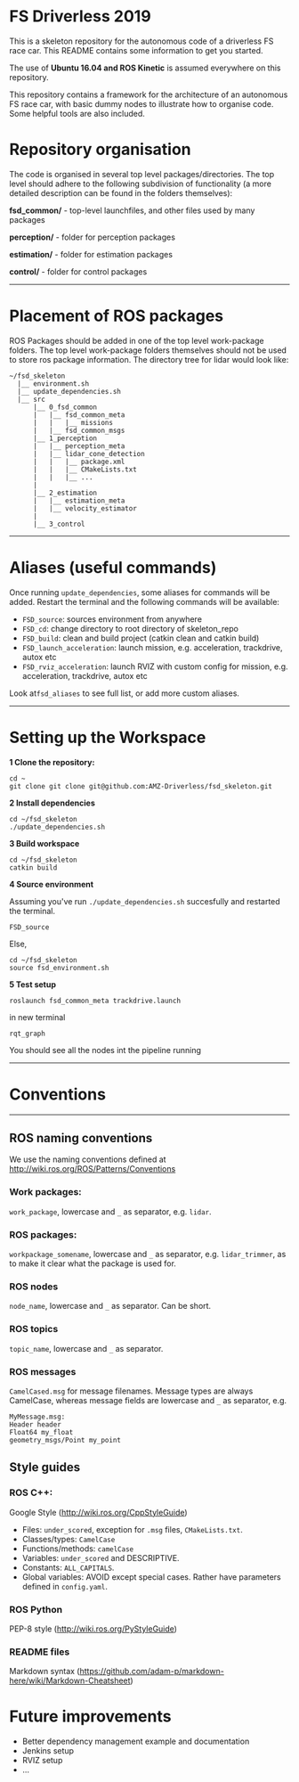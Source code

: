 # FS Driverless 2019

This is a skeleton repository for the autonomous code of a driverless FS race car. This README contains some information to get you started.

The use of **Ubuntu 16.04 and ROS Kinetic** is assumed everywhere on this repository.

This repository contains a framework for the architecture of an autonomous FS race car, with basic dummy nodes to illustrate how to organise code. Some helpful tools are also included.

# Repository organisation

The code is organised in several top level packages/directories. The top level should adhere to the following subdivision of functionality (a more detailed description can be found in the folders themselves):

**fsd_common/** - top-level launchfiles, and other files used by many packages

**perception/** - folder for perception packages

**estimation/** - folder for estimation packages

**control/** - folder for control packages

- - - -

# Placement of ROS packages
ROS Packages should be added in one of the top level work-package folders. The top level work-package folders themselves should not be used to store ros package information. The directory tree for lidar would look like:

```
~/fsd_skeleton
  |__ environment.sh
  |__ update_dependencies.sh
  |__ src
      |__ 0_fsd_common
      |   |__ fsd_common_meta
      |   |   |__ missions
      |   |__ fsd_common_msgs
      |__ 1_perception
      |   |__ perception_meta
      |   |__ lidar_cone_detection
      |   |   |__ package.xml
      |   |   |__ CMakeLists.txt
      |   |   |__ ...
      |
      |__ 2_estimation
      |   |__ estimation_meta
      |   |__ velocity_estimator
      |
      |__ 3_control
```
- - - -

# Aliases (useful commands)
Once running `update_dependencies`, some aliases for commands will be added. Restart the terminal and the following commands will be available:
* `FSD_source`: sources environment from anywhere
* `FSD_cd`: change directory to root directory of skeleton_repo
* `FSD_build`: clean and build project (catkin clean and catkin build)
* `FSD_launch_acceleration`: launch mission, e.g. acceleration, trackdrive, autox etc
* `FSD_rviz_acceleration`: launch RVIZ with custom config for mission, e.g. acceleration, trackdrive, autox etc 

Look at`fsd_aliases` to see full list, or add more custom aliases.
- - - -

# Setting up the Workspace
**1 Clone the repository:**

```
cd ~
git clone git clone git@github.com:AMZ-Driverless/fsd_skeleton.git
```
**2 Install dependencies**
```
cd ~/fsd_skeleton
./update_dependencies.sh
```

**3 Build workspace**
```
cd ~/fsd_skeleton
catkin build
```

**4 Source environment**

Assuming you've run `./update_dependencies.sh` succesfully and restarted the terminal.
```
FSD_source
```
Else,
```
cd ~/fsd_skeleton
source fsd_environment.sh
```

**5 Test setup**
```
roslaunch fsd_common_meta trackdrive.launch
```
in new terminal
```
rqt_graph
```
You should see all the nodes int the pipeline running
- - - -

# Conventions
- - - -
## ROS naming conventions
We use the naming conventions defined at http://wiki.ros.org/ROS/Patterns/Conventions
### Work packages:
`work_package`, lowercase and `_` as separator, e.g. `lidar`.
### ROS packages:
`workpackage_somename`, lowercase and `_` as separator, e.g. `lidar_trimmer`, as to make it clear what the package is used for.
### ROS nodes
`node_name`, lowercase and `_` as separator. Can be short.
### ROS topics
`topic_name`, lowercase and `_` as separator.
### ROS messages
`CamelCased.msg` for message filenames. Message types are always CamelCase, whereas message fields are lowercase and `_` as separator, e.g.
```
MyMessage.msg:
Header header
Float64 my_float
geometry_msgs/Point my_point
```

## Style guides
### ROS C++:
Google Style (http://wiki.ros.org/CppStyleGuide)

* Files: `under_scored`, exception for `.msg` files, `CMakeLists.txt`.
* Classes/types: `CamelCase`
* Functions/methods: `camelCase`
* Variables: `under_scored` and DESCRIPTIVE.
* Constants: `ALL_CAPITALS`.
* Global variables: AVOID except special cases. Rather have parameters defined in `config.yaml`.

### ROS Python
PEP-8 style (http://wiki.ros.org/PyStyleGuide)

### README files
Markdown syntax (https://github.com/adam-p/markdown-here/wiki/Markdown-Cheatsheet)

# Future improvements

* Better dependency management example and documentation
* Jenkins setup
* RVIZ setup
* ...
